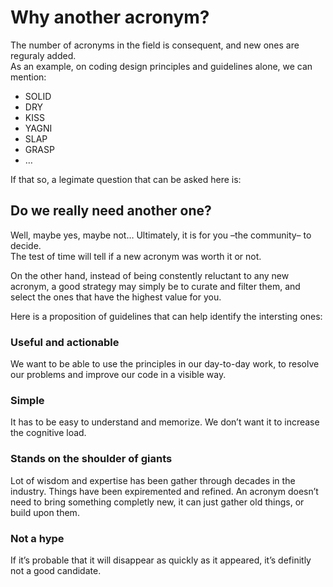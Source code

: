 # Why another acronym?

The number of acronyms in the field is consequent, and new ones are reguraly added.  
As an example, on coding design principles and guidelines alone, we can mention:

- SOLID
- DRY
- KISS
- YAGNI
- SLAP
- GRASP
- …

If that so, a legimate question that can be asked here is:

## Do we really need another one?

Well, maybe yes, maybe not… Ultimately, it is for you –the community– to decide.  
The test of time will tell if a new acronym was worth it or not.

On the other hand, instead of being constently reluctant to any new acronym,
a good strategy may simply be to curate and filter them, and select the ones that
have the highest value for you.

Here is a proposition of guidelines that can help identify the intersting ones:

### Useful and actionable
We want to be able to use the principles in our day-to-day work, to resolve our 
problems and improve our code in a visible way.

### Simple
It has to be easy to understand and memorize. We don’t want it to increase the
cognitive load.

### Stands on the shoulder of giants
Lot of wisdom and expertise has been gather through decades in the industry.
Things have been expiremented and refined. An acronym doesn’t need to bring
something completly new, it can just gather old things, or build upon them.

### Not a hype
If it’s probable that it will disappear as quickly as it appeared, it’s definitly
not a good candidate.

